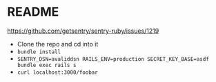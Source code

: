 # README

https://github.com/getsentry/sentry-ruby/issues/1219

* Clone the repo and cd into it
* `bundle install`
* `SENTRY_DSN=avaliddsn RAILS_ENV=production SECRET_KEY_BASE=asdf bundle exec rails s`
* `curl localhost:3000/foobar`
